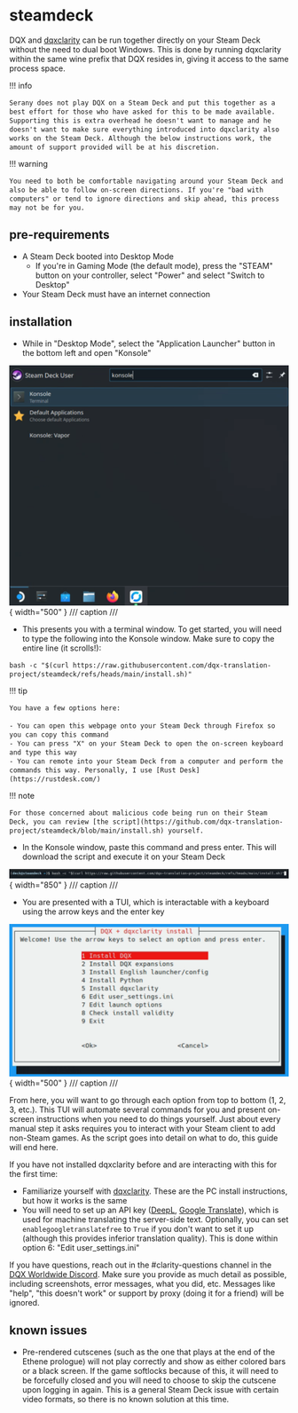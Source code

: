 # steamdeck

DQX and [dqxclarity](dqxclarity.md) can be run together directly on your Steam Deck without the need to dual boot Windows. This is done by running dqxclarity within the same wine prefix that DQX resides in, giving it access to the same process space.

!!! info

    Serany does not play DQX on a Steam Deck and put this together as a best effort for those who have asked for this to be made available. Supporting this is extra overhead he doesn't want to manage and he doesn't want to make sure everything introduced into dqxclarity also works on the Steam Deck. Although the below instructions work, the amount of support provided will be at his discretion.

!!! warning

    You need to both be comfortable navigating around your Steam Deck and also be able to follow on-screen directions. If you're "bad with computers" or tend to ignore directions and skip ahead, this process may not be for you.

## pre-requirements

- A Steam Deck booted into Desktop Mode
    - If you're in Gaming Mode (the default mode), press the "STEAM" button on your controller, select "Power" and select "Switch to Desktop"
- Your Steam Deck must have an internet connection

## installation

- While in "Desktop Mode", select the "Application Launcher" button in the bottom left and open "Konsole"

![application_launcher](asset/steamdeck/application_launcher.png){ width="500" }
/// caption
///

- This presents you with a terminal window. To get started, you will need to type the following into the Konsole window. Make sure to copy the entire line (it scrolls!):

```
bash -c "$(curl https://raw.githubusercontent.com/dqx-translation-project/steamdeck/refs/heads/main/install.sh)"
```

!!! tip

    You have a few options here:

    - You can open this webpage onto your Steam Deck through Firefox so you can copy this command
    - You can press "X" on your Steam Deck to open the on-screen keyboard and type this way
    - You can remote into your Steam Deck from a computer and perform the commands this way. Personally, I use [Rust Desk](https://rustdesk.com/)

!!! note

    For those concerned about malicious code being run on their Steam Deck, you can review [the script](https://github.com/dqx-translation-project/steamdeck/blob/main/install.sh) yourself.

- In the Konsole window, paste this command and press enter. This will download the script and execute it on your Steam Deck

![install_command](./asset/steamdeck/install_command.png){ width="850" }
/// caption
///

- You are presented with a TUI, which is interactable with a keyboard using the arrow keys and the enter key

![main_menu](./asset/steamdeck/main_menu.png){ width="500" }
/// caption
///

From here, you will want to go through each option from top to bottom (1, 2, 3, etc.). This TUI will automate several commands for you and present on-screen instructions when you need to do things yourself. Just about every manual step it asks requires you to interact with your Steam client to add non-Steam games. As the script goes into detail on what to do, this guide will end here.

If you have not installed dqxclarity before and are interacting with this for the first time:

- Familiarize yourself with [dqxclarity](dqxclarity.md). These are the PC install instructions, but how it works is the same
- You will need to set up an API key ([DeepL](./dqxclarity/apis/deepl.md), [Google Translate](./dqxclarity/apis/google_api.md)), which is used for machine translating the server-side text. Optionally, you can set `enablegoogletranslatefree` to `True` if you don't want to set it up (although this provides inferior translation quality). This is done within option 6: "Edit user_settings.ini"

If you have questions, reach out in the #clarity-questions channel in the [DQX Worldwide Discord](https://discord.gg/dragonquestx). Make sure you provide as much detail as possible, including screenshots, error messages, what you did, etc. Messages like "help", "this doesn't work" or support by proxy (doing it for a friend) will be ignored.

## known issues

- Pre-rendered cutscenes (such as the one that plays at the end of the Ethene prologue) will not play correctly and show as either colored bars or a black screen. If the game softlocks because of this, it will need to be forcefully closed and you will need to choose to skip the cutscene upon logging in again. This is a general Steam Deck issue with certain video formats, so there is no known solution at this time.
